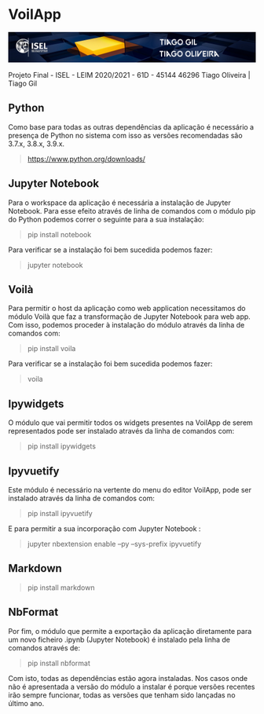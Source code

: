 # VoilApp

![Logo](03_Implementacao/resources/footer.png)

Projeto Final - ISEL - LEIM 2020/2021 - 61D - 45144 46296
Tiago Oliveira | Tiago Gil

## Python

Como base para todas as outras dependências da aplicação é necessário a
presença de Python no sistema com isso as versões recomendadas são 3.7.x,
3.8.x, 3.9.x.


> https://www.python.org/downloads/


## Jupyter Notebook

Para o workspace da aplicação é necessária a instalação de Jupyter Notebook.
Para esse efeito através de linha de comandos com o módulo pip do Python
podemos correr o seguinte para a sua instalação:

> pip install notebook

Para verificar se a instalação foi bem sucedida podemos fazer:

> jupyter notebook

## Voilà

Para permitir o host da aplicação como web application necessitamos do
módulo Voilà que faz a transformação de Jupyter Notebook para web app.
Com isso, podemos proceder à instalação do módulo através da linha de
comandos com:

> pip install voila

Para verificar se a instalação foi bem sucedida podemos fazer:

> voila


## Ipywidgets

O módulo que vai permitir todos os widgets presentes na VoilApp de serem
representados pode ser instalado através da linha de comandos com:

> pip install ipywidgets

## Ipyvuetify

Este módulo é necessário na vertente do menu do editor VoilApp, pode ser
instalado através da linha de comandos com:

> pip install ipyvuetify

E para permitir a sua incorporação com Jupyter Notebook :

> jupyter nbextension enable –py –sys-prefix ipyvuetify

## Markdown

> pip install markdown

## NbFormat

Por fim, o módulo que permite a exportação da aplicação diretamente para
um novo ficheiro .ipynb (Jupyter Notebook) é instalado pela linha de comandos
através de:

> pip install nbformat

Com isto, todas as dependências estão agora instaladas. Nos casos onde
não é apresentada a versão do módulo a instalar é porque versões recentes
irão sempre funcionar, todas as versões que tenham sido lançadas no último
ano.


